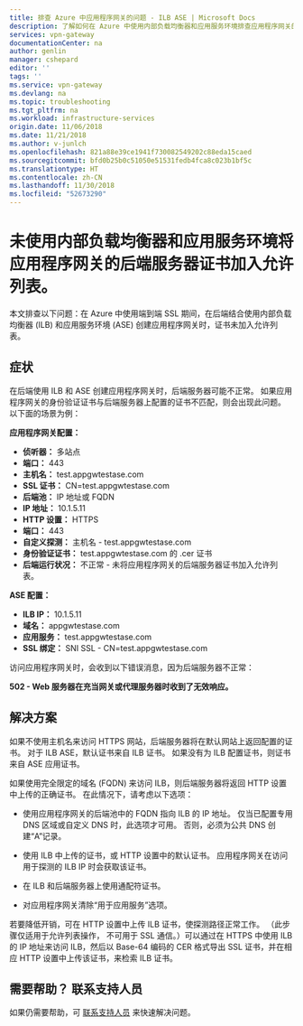 ```yaml
---
title: 排查 Azure 中应用程序网关的问题 - ILB ASE | Microsoft Docs
description: 了解如何在 Azure 中使用内部负载均衡器和应用服务环境排查应用程序网关的问题
services: vpn-gateway
documentationCenter: na
author: genlin
manager: cshepard
editor: ''
tags: ''
ms.service: vpn-gateway
ms.devlang: na
ms.topic: troubleshooting
ms.tgt_pltfrm: na
ms.workload: infrastructure-services
origin.date: 11/06/2018
ms.date: 11/21/2018
ms.author: v-junlch
ms.openlocfilehash: 821a88e39ce1941f730082549202c88eda15caed
ms.sourcegitcommit: bfd0b25b0c51050e51531fedb4fca8c023b1bf5c
ms.translationtype: HT
ms.contentlocale: zh-CN
ms.lasthandoff: 11/30/2018
ms.locfileid: "52673290"
---
```

# <a name="back-end-server-certificate-is-not-whitelisted-for-an-application-gateway-using-an-internal-load-balancer-with-an-app-service-environment"></a>未使用内部负载均衡器和应用服务环境将应用程序网关的后端服务器证书加入允许列表。

本文排查以下问题：在 Azure 中使用端到端 SSL 期间，在后端结合使用内部负载均衡器 (ILB) 和应用服务环境 (ASE) 创建应用程序网关时，证书未加入允许列表。

## <a name="symptoms"></a>症状

在后端使用 ILB 和 ASE 创建应用程序网关时，后端服务器可能不正常。 如果应用程序网关的身份验证证书与后端服务器上配置的证书不匹配，则会出现此问题。 以下面的场景为例：

**应用程序网关配置：**

- **侦听器：** 多站点
- **端口：** 443
- **主机名：** test.appgwtestase.com
- **SSL 证书：** CN=test.appgwtestase.com
- **后端池：** IP 地址或 FQDN
- **IP 地址：** 10.1.5.11
- **HTTP 设置：** HTTPS
- **端口：** 443
- **自定义探测：** 主机名 - test.appgwtestase.com
- **身份验证证书：** test.appgwtestase.com 的 .cer 证书
- **后端运行状况：** 不正常 - 未将应用程序网关的后端服务器证书加入允许列表。

**ASE 配置：**

- **ILB IP：** 10.1.5.11
- **域名：** appgwtestase.com
- **应用服务：** test.appgwtestase.com
- **SSL 绑定：** SNI SSL - CN=test.appgwtestase.com

访问应用程序网关时，会收到以下错误消息，因为后端服务器不正常：

**502 - Web 服务器在充当网关或代理服务器时收到了无效响应。**

## <a name="solution"></a>解决方案

如果不使用主机名来访问 HTTPS 网站，后端服务器将在默认网站上返回配置的证书。 对于 ILB ASE，默认证书来自 ILB 证书。 如果没有为 ILB 配置证书，则证书来自 ASE 应用证书。

如果使用完全限定的域名 (FQDN) 来访问 ILB，则后端服务器将返回 HTTP 设置中上传的正确证书。 在此情况下，请考虑以下选项：

- 使用应用程序网关的后端池中的 FQDN 指向 ILB 的 IP 地址。 仅当已配置专用 DNS 区域或自定义 DNS 时，此选项才可用。 否则，必须为公共 DNS 创建“A”记录。

- 使用 ILB 中上传的证书，或 HTTP 设置中的默认证书。 应用程序网关在访问用于探测的 ILB IP 时会获取该证书。

- 在 ILB 和后端服务器上使用通配符证书。

- 对应用程序网关清除“用于应用服务”选项。

若要降低开销，可在 HTTP 设置中上传 ILB 证书，使探测路径正常工作。 （此步骤仅适用于允许列表操作， 不可用于 SSL 通信。）可以通过在 HTTPS 中使用 ILB 的 IP 地址来访问 ILB，然后以 Base-64 编码的 CER 格式导出 SSL 证书，并在相应 HTTP 设置中上传该证书，来检索 ILB 证书。

## <a name="need-help-contact-support"></a>需要帮助？ 联系支持人员

如果仍需要帮助，可 [联系支持人员](https://portal.azure.cn/?#blade/Microsoft_Azure_Support/HelpAndSupportBlade) 来快速解决问题。

